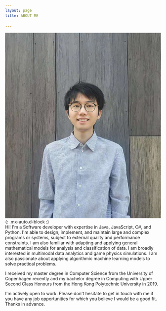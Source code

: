 ```yaml
---
layout: page
title: ABOUT ME

---
```


![portriat_s](/assets/img/portrait.jpg){: .mx-auto.d-block :}  
Hi! I'm a Software developer with expertise in Java, JavaScript, C#, and Python. I'm able to design, implement, and maintain large and complex programs or systems, subject to external quality and performance constraints. I am also familiar with adapting and applying general mathematical models for analysis and classification of data. I am broadly interested in multimodal data analytics and game physics simulations. I am also passionate about applying algorithmic machine learning models to solve practical problems.

I received my master degree in Computer Science from the University of Copenhagen recently and my bachelor degree in Computing with Upper Second Class Honours from the Hong Kong Polytechnic University in 2019.

I'm actively open to work. Please don't hesitate to get in touch with me if you have any job opportunities for which you believe I would be a good fit.
Thanks in advance.
